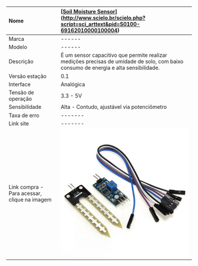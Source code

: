 | Nome | [[Soil Moisture Sensor](https://en.wikipedia.org/wiki/Soil_moisture_sensor)](http://www.scielo.br/scielo.php?script=sci_arttext&pid=S0100-69162010000100004) |
| :--- | :--- |
| Marca | ------ |
| Modelo | ------ |
| Descrição | É um sensor capacitivo que permite realizar medições precisas de umidade de solo, com baixo consumo de energia e alta sensibilidade. |
| Versão estação | 0.1 |
| Interface | Analógica |
| Tensão de operação | 3.3 - 5V |
| Sensibilidade | Alta - Contudo, ajustável via potenciômetro |
| Taxa de erro | ------- |
| Link site | ------- |
| Link compra - Para acessar, clique na imagem | [![](/assets/soil_moisture.jpg)](http://www.filipeflop.com/pd-aa99a-sensor-de-umidade-do-solo-higrometro.html) |




